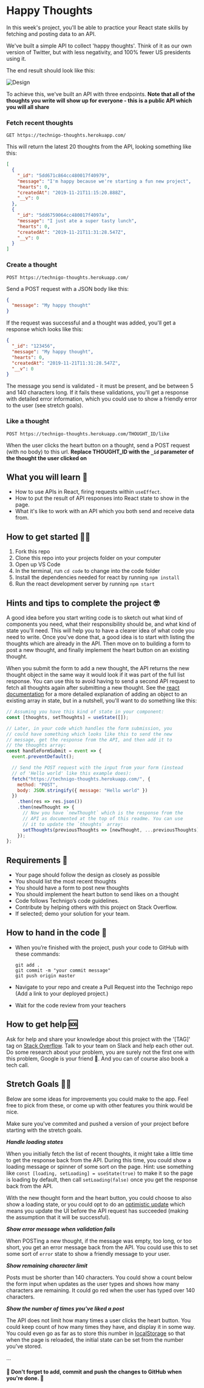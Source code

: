 # Happy Thoughts

In this week's project, you'll be able to practice your React state skills by fetching and posting data to an API.

We've built a simple API to collect 'happy thoughts'. Think of it as our own version of Twitter, but with less negativity, and 100% fewer US presidents using it.

The end result should look like this:

![Design](https://i.imgur.com/NUoE9gX.png)

To achieve this, we've built an API with three endpoints. **Note that all of the thoughts you write will show up for everyone - this is a public API which you will all share**

### Fetch recent thoughts

`GET https://technigo-thoughts.herokuapp.com/`

This will return the latest 20 thoughts from the API, looking something like this:

```json
[
  {
    "_id": "5dd671c864cc480017f40979",
    "message": "I'm happy because we're starting a fun new project",
    "hearts": 0,
    "createdAt": "2019-11-21T11:15:20.888Z",
    "__v": 0
  },
  {
    "_id": "5dd6759064cc480017f4097a",
    "message": "I just ate a super tasty lunch",
    "hearts": 0,
    "createdAt": "2019-11-21T11:31:28.547Z",
    "__v": 0
  }
]
```

### Create a thought

`POST https://technigo-thoughts.herokuapp.com/`

Send a POST request with a JSON body like this:

```json
{
  "message": "My happy thought"
}
```

If the request was successful and a thought was added, you'll get a response which looks like this:

```json
{
  "_id": "123456",
  "message": "My happy thought",
  "hearts": 0,
  "createdAt": "2019-11-21T11:31:28.547Z",
  "__v": 0
}
```

The message you send is validated - it must be present, and be between 5 and 140 characters long. If it fails these validations, you'll get a response with detailed error information, which you could use to show a friendly error to the user (see stretch goals).

### Like a thought

`POST https://technigo-thoughts.herokuapp.com/THOUGHT_ID/like`

When the user clicks the heart button on a thought, send a POST request (with no body) to this url. **Replace THOUGHT_ID with the `_id` parameter of the thought the user clicked on**

## What you will learn 🧠

- How to use APIs in React, firing requests within `useEffect`.
- How to put the result of API responses into React state to show in the page.
- What it's like to work with an API which you both send and receive data from.

## How to get started 💪🏼

1. Fork this repo
2. Clone this repo into your projects folder on your computer
3. Open up VS Code
4. In the terminal, run `cd code` to change into the code folder
5. Install the dependencies needed for react by running `npm install`
6. Run the react development server by running `npm start`

## Hints and tips to complete the project 🤓

A good idea before you start writing code is to sketch out what kind of components you need, what their responsibility should be, and what kind of state you'll need. This will help you to have a clearer idea of what code you need to write. Once you've done that, a good idea is to start with listing the thoughts which are already in the API. Then move on to building a form to post a new thought, and finally implement the heart button on an existing thought.

When you submit the form to add a new thought, the API returns the new thought object in the same way it would look if it was part of the full list response. You can use this to avoid having to send a second API request to fetch all thoughts again after submitting a new thought. See the [react documentation](https://reactjs.org/docs/hooks-reference.html#usestate) for a more detailed explanation of adding an object to an existing array in state, but in a nutshell, you'll want to do something like this:

```js
// Assuming you have this kind of state in your component:
const [thoughts, setThoughts] = useState([]);

// Later, in your code which handles the form submission, you
// could have something which looks like this to send the new
// message, get the response from the API, and then add it to
// the thoughts array:
const handleFormSubmit = event => {
  event.preventDefault();

  // Send the POST request with the input from your form (instead
  // of 'Hello world' like this example does):
  fetch("https://technigo-thoughts.herokuapp.com/", {
    method: "POST",
    body: JSON.stringify({ message: "Hello world" })
  })
    .then(res => res.json())
    .then(newThought => {
      // Now you have `newThought` which is the response from the
      // API as documented at the top of this readme. You can use
      // it to update the `thoughts` array:
      setThoughts(previousThoughts => [newThought, ...previousThoughts]);
    });
};
```

## Requirements 🧪

- Your page should follow the design as closely as possible
- You should list the most recent thoughts
- You should have a form to post new thoughts
- You should implement the heart button to send likes on a thought
- Code follows Technigo’s code guidelines.
- Contribute by helping others with this project on Stack Overflow.
- If selected; demo your solution for your team.

## How to hand in the code 🎯

- When you’re finished with the project, push your code to GitHub with these commands:

  ```
  git add .
  git commit -m "your commit message"
  git push origin master
  ```

- Navigate to your repo and create a Pull Request into the Technigo repo (Add a link to your deployed project.)
- Wait for the code review from your teachers

## How to get help 🆘

Ask for help and share your knowledge about this project with the '[TAG]' tag on [Stack Overflow](https://stackoverflow.com/c/technigo/questions). Talk to your team on Slack and help each other out. Do some research about your problem, you are surely not the first one with this problem, Google is your friend 🙂. And you can of course also book a tech call.

## Stretch Goals 🏃‍♂

Below are some ideas for improvements you could make to the app. Feel free to pick from these, or come up with other features you think would be nice.

Make sure you've commited and pushed a version of your project before starting with the stretch goals.

**_Handle loading states_**

When you initially fetch the list of recent thoughts, it might take a little time to get the response back from the API. During this time, you could show a loading message or spinner of some sort on the page. Hint: use something like `const [loading, setLoading] = useState(true)` to make it so the page is loading by default, then call `setLoading(false)` once you get the response back from the API.

With the new thought form and the heart button, you could choose to also show a loading state, or you could opt to do an [optimistic update](https://dev.to/tiagodcosta/being-optimistic-in-ui-511k) which means you update the UI before the API request has succeeded (making the assumption that it will be successful).

**_Show error message when validation fails_**

When POSTing a new thought, if the message was empty, too long, or too short, you get an error message back from the API. You could use this to set some sort of `error` state to show a friendly message to your user.

**_Show remaining character limit_**

Posts must be shorter than 140 characters. You could show a count below the form input when updates as the user types and shows how many characters are remaining. It could go red when the user has typed over 140 characters.

**_Show the number of times you've liked a post_**

The API does not limit how many times a user clicks the heart button. You could keep count of how many times they have, and display it in some way. You could even go as far as to store this number in [localStorage](https://developer.mozilla.org/en-US/docs/Web/API/Window/localStorage) so that when the page is reloaded, the initial state can be set from the number you've stored.

...

#### 🚨 Don't forget to add, commit and push the changes to GitHub when you're done. 🏁
